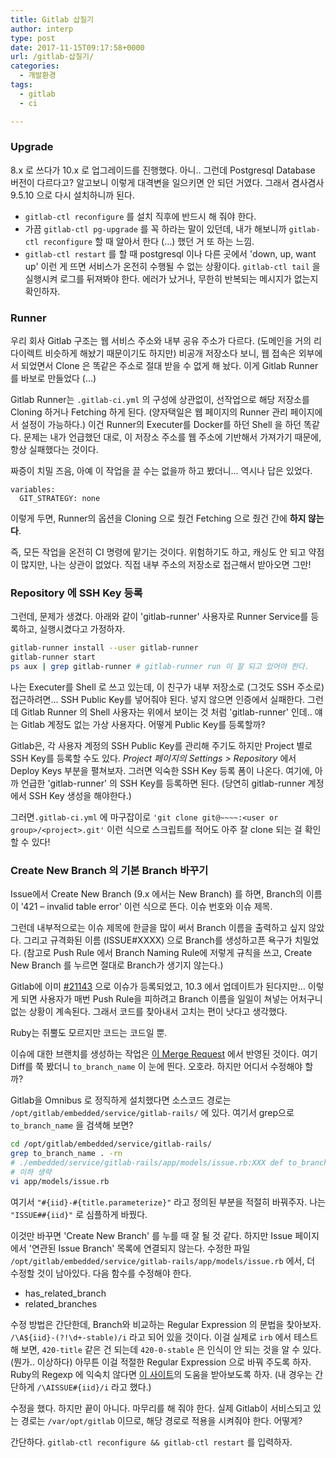 ```yaml
---
title: Gitlab 삽질기
author: interp
type: post
date: 2017-11-15T09:17:58+0000
url: /gitlab-삽질기/
categories:
  - 개발환경
tags:
  - gitlab
  - ci

---
```

### Upgrade

8.x 로 쓰다가 10.x 로 업그레이드를 진행했다. 아니.. 그런데 Postgresql Database 버전이 다르다고? 알고보니 이렇게 대격변을 일으키면 안 되던 거였다. 그래서 겸사겸사 9.5.10 으로 다시 설치하니까 된다.

  * `gitlab-ctl reconfigure` 를 설치 직후에 반드시 해 줘야 한다.
  * 가끔 `gitlab-ctl pg-upgrade` 를 꼭 하라는 말이 있던데, 내가 해보니까 `gitlab-ctl reconfigure` 할 때 알아서 한다 (&#8230;) 했던 거 또 하는 느낌.
  * `gitlab-ctl restart` 를 할 때 postgresql 이나 다른 곳에서 'down, up, want up' 이런 게 뜨면 서비스가 온전히 수행될 수 없는 상황이다. `gitlab-ctl tail` 을 실행시켜 로그를 뒤져봐야 한다. 에러가 났거나, 무한히 반복되는 메시지가 없는지 확인하자.

### Runner

우리 회사 Gitlab 구조는 웹 서비스 주소와 내부 공유 주소가 다르다. (도메인을 거의 리다이렉트 비슷하게 해놨기 때문이기도 하지만) 비공개 저장소다 보니, 웹 접속은 외부에서 되었면서 Clone 은 똑같은 주소로 절대 받을 수 없게 해 놨다. 이게 Gitlab Runner 를 바보로 만들었다 (&#8230;)

Gitlab Runner는 `.gitlab-ci.yml` 의 구성에 상관없이, 선작업으로 해당 저장소를 Cloning 하거나 Fetching 하게 된다. (양자택일은 웹 페이지의 Runner 관리 페이지에서 설정이 가능하다.) 이건 Runner의 Executer를 Docker를 하던 Shell 을 하던 똑같다. 문제는 내가 언급했던 대로, 이 저장소 주소를 웹 주소에 기반해서 가져가기 때문에, 항상 실패했다는 것이다.

짜증이 치밀 즈음, 아예 이 작업을 끌 수는 없을까 하고 봤더니&#8230; 역시나 답은 있었다.

```plain
variables:
  GIT_STRATEGY: none
```

이렇게 두면, Runner의 옵션을 Cloning 으로 줬건 Fetching 으로 줬건 간에 **하지 않는다**.

즉, 모든 작업을 온전히 CI 명령에 맡기는 것이다. 위험하기도 하고, 캐싱도 안 되고 약점이 많지만, 나는 상관이 없었다. 직접 내부 주소의 저장소로 접근해서 받아오면 그만!

### Repository 에 SSH Key 등록

그런데, 문제가 생겼다. 아래와 같이 'gitlab-runner' 사용자로 Runner Service를 등록하고, 실행시켰다고 가정하자.

```bash
gitlab-runner install --user gitlab-runner
gitlab-runner start
ps aux | grep gitlab-runner # gitlab-runner run 이 잘 되고 있어야 한다.
```

나는 Executer를 Shell 로 쓰고 있는데, 이 친구가 내부 저장소로 (그것도 SSH 주소로) 접근하려면&#8230; SSH Public Key를 넣어줘야 된다. 넣지 않으면 인증에서 실패한다. 그런데 Gitlab Runner 의 Shell 사용자는 위에서 보이는 것 처럼 'gitlab-runner' 인데.. 얘는 Gitlab 계정도 없는 가상 사용자다. 어떻게 Public Key를 등록할까?

Gitlab은, 각 사용자 계정의 SSH Public Key를 관리해 주기도 하지만 Project 별로 SSH Key를 등록할 수도 있다. _Project 페이지의 Settings > Repository_ 에서 Deploy Keys 부분을 펼쳐보자. 그러면 익숙한 SSH Key 등록 폼이 나온다. 여기에, 아까 언급한 'gitlab-runner' 의 SSH Key를 등록하면 된다. (당연히 gitlab-runner 계정에서 SSH Key 생성을 해야한다.)

그러면`.gitlab-ci.yml` 에 마구잡이로 `'git clone git@~~~~:<user or group>/<project>.git'` 이런 식으로 스크립트를 적어도 아주 잘 clone 되는 걸 확인할 수 있다!

### Create New Branch 의 기본 Branch 바꾸기

Issue에서 Create New Branch (9.x 에서는 New Branch) 를 하면, Branch의 이름이 '421 &#8211; invalid table error' 이런 식으로 뜬다. 이슈 번호와 이슈 제목.

그런데 내부적으로는 이슈 제목에 한글을 많이 써서 Branch 이름을 출력하고 싶지 않았다. 그리고 규격화된 이름 (ISSUE#XXXX) 으로 Branch를 생성하고픈 욕구가 치밀었다. (참고로 Push Rule 에서 Branch Naming Rule에 저렇게 규칙을 쓰고, Create New Branch 를 누르면 절대로 Branch가 생기지 않는다.)

Gitlab에 이미 [#21143][1] 으로 이슈가 등록되었고, 10.3 에서 업데이트가 된다지만&#8230; 이렇게 되면 사용자가 매번 Push Rule을 피하려고 Branch 이름을 일일이 쳐넣는 어처구니없는 상황이 계속된다. 그래서 코드를 찾아내서 고치는 편이 낫다고 생각했다.

Ruby는 쥐뿔도 모르지만 코드는 코드일 뿐.

이슈에 대한 브랜치를 생성하는 작업은 [이 Merge Request][2] 에서 반영된 것이다. 여기 Diff를 쭉 봤더니 `to_branch_name` 이 눈에 띈다. 오호라. 하지만 어디서 수정해야 할까?

Gitlab을 Omnibus 로 정직하게 설치했다면 소스코드 경로는 `/opt/gitlab/embedded/service/gitlab-rails/` 에 있다. 여기서 grep으로 `to_branch_name` 을 검색해 보면?

```bash
cd /opt/gitlab/embedded/service/gitlab-rails/
grep to_branch_name . -rn
# ./embedded/service/gitlab-rails/app/models/issue.rb:XXX def to_branch_name
# 이하 생략
vi app/models/issue.rb
```

여기서 `"#{iid}-#{title.parameterize}"` 라고 정의된 부분을 적절히 바꿔주자. 나는 `"ISSUE##{iid}"` 로 심플하게 바꿨다.

이것만 바꾸면 'Create New Branch' 를 누를 때 잘 될 것 같다. 하지만 Issue 페이지에서 '연관된 Issue Branch' 목록에 연결되지 않는다. 수정한 파일 `/opt/gitlab/embedded/service/gitlab-rails/app/models/issue.rb` 에서, 더 수정할 것이 남아있다. 다음 함수를 수정해야 한다.

  * has\_related\_branch
  * related_branches

수정 방법은 간단한데, Branch와 비교하는 Regular Expression 의 문법을 찾아보자. `/\A${iid}-(?!\d+-stable)/i` 라고 되어 있을 것이다. 이걸 실제로 `irb` 에서 테스트해 보면, `420-title` 같은 건 되는데 `420-0-stable` 은 인식이 안 되는 것을 알 수 있다. (뭔가.. 이상하다) 아무튼 이걸 적절한 Regular Expression 으로 바꿔 주도록 하자. Ruby의 Regexp 에 익숙치 않다면 [이 사이트][3]의 도움을 받아보도록 하자. (내 경우는 간단하게 `/\AISSUE#{iid}/i` 라고 했다.)

수정을 했다. 하지만 끝이 아니다. 마무리를 해 줘야 한다. 실제 Gitlab이 서비스되고 있는 경로는 `/var/opt/gitlab` 이므로, 해당 경로로 적용을 시켜줘야 한다. 어떻게?

간단하다. `gitlab-ctl reconfigure && gitlab-ctl restart` 를 입력하자.

&nbsp;

 [1]: https://gitlab.com/gitlab-org/gitlab-ce/issues/21143
 [2]: https://gitlab.com/gitlab-org/gitlab-ce/merge_requests/2808/diffs
 [3]: http://rubular.com/
